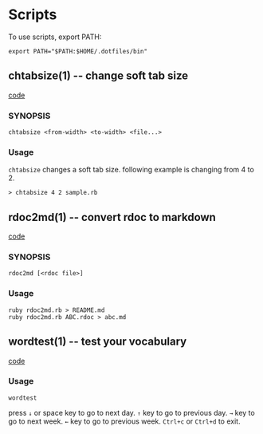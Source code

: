 
Scripts
==========

To use scripts, export PATH:

    export PATH="$PATH:$HOME/.dotfiles/bin"




## chtabsize(1) -- change soft tab size

[code](chtabsize.rb)

### SYNOPSIS

    chtabsize <from-width> <to-width> <file...>

### Usage

`chtabsize` changes a soft tab size. following example is changing from 4 to 2.

    > chtabsize 4 2 sample.rb




## rdoc2md(1) -- convert rdoc to markdown

[code](rdoc2md.rb)

### SYNOPSIS

    rdoc2md [<rdoc file>]

### Usage

    ruby rdoc2md.rb > README.md
    ruby rdoc2md.rb ABC.rdoc > abc.md




## wordtest(1) -- test your vocabulary

[code](wordtest.rb)

### Usage

    wordtest

press `↓` or space key to go to next day.
`↑` key to go to previous day.
`→` key to go to next week.
`←` key to go to previous week.
`Ctrl+c` or `Ctrl+d` to exit.



